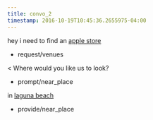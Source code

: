 ```yaml
---
title: convo_2
timestamp: 2016-10-19T10:45:36.2655975-04:00
---
```


hey i need to find an [apple store](type)
* request/venues

< Where would you like us to look?
* prompt/near_place

in [laguna beach](location/place)
* provide/near_place


